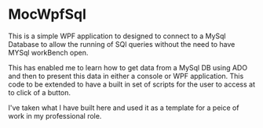 # MocWpfSql

This is a simple WPF application to designed to connect to a MySql Database to allow the running of SQl queries without the need to have 
MYSql workBench open. 

This has enabled me to learn how to get data from a MySql DB using ADO and then to present this data in either a console or WPF application. 
This code to be extended to have a built in set of scripts for the user to access at to click of a button. 

I've taken what I have built here and used it as a template for a peice of work in my professional role.
